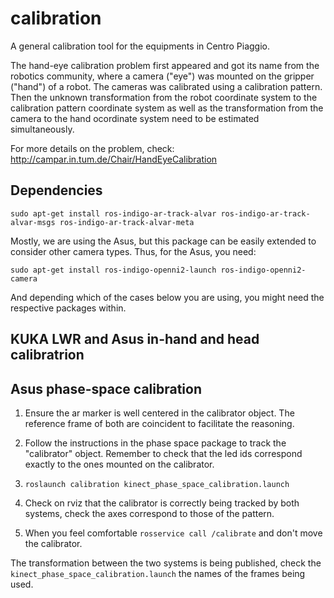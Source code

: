 calibration
===========

A general calibration tool for the equipments in Centro Piaggio.

The hand-eye calibration problem first appeared and got its name from the robotics community, where a camera ("eye") was mounted on the gripper ("hand") of a robot. The cameras was calibrated using a calibration pattern. Then the unknown transformation from the robot coordinate system to the calibration pattern coordinate system as well as the transformation from the camera to the hand ocordinate system need to be estimated simultaneously.

For more details on the problem, check: http://campar.in.tum.de/Chair/HandEyeCalibration

Dependencies
------------

`sudo apt-get install ros-indigo-ar-track-alvar ros-indigo-ar-track-alvar-msgs ros-indigo-ar-track-alvar-meta`

Mostly, we are using the Asus, but this package can be easily extended to consider other camera types. Thus, for the Asus, you need:

`sudo apt-get install ros-indigo-openni2-launch ros-indigo-openni2-camera`

And depending which of the cases below you are using, you might need the respective packages within.

KUKA LWR and Asus in-hand and head calibratrion
-----------------------------------------------




Asus phase-space calibration
----------------------------

1. Ensure the ar marker is well centered in the calibrator object. The reference frame of both are coincident to facilitate the reasoning.

2. Follow the instructions in the phase space package to track the "calibrator" object. Remember to check that the led ids correspond exactly to the ones mounted on the calibrator.

3. `roslaunch calibration kinect_phase_space_calibration.launch`

4. Check on rviz that the calibrator is correctly being tracked by both systems, check the axes correspond to those of the pattern.

5. When you feel comfortable `rosservice call /calibrate` and don't move the calibrator.

The transformation between the two systems is being published, check the `kinect_phase_space_calibration.launch` the names of the frames being used.